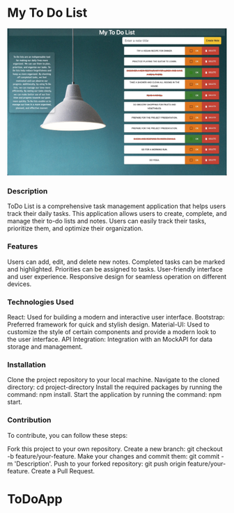 <h1>My To Do List</h1>


<img src="https://github.com/eozkanch/ToDoApp/blob/main/src/project.jpeg" witdth ="400px">

<h3>Description</h3>

ToDo List is a comprehensive task management application that helps users track their daily tasks. This application allows users to create, complete, and manage their to-do lists and notes. Users can easily track their tasks, prioritize them, and optimize their organization.

<h3>Features</h3>

Users can add, edit, and delete new notes.
Completed tasks can be marked and highlighted.
Priorities can be assigned to tasks.
User-friendly interface and user experience.
Responsive design for seamless operation on different devices.

<h3>Technologies Used</h3>

React: Used for building a modern and interactive user interface.
Bootstrap: Preferred framework for quick and stylish design.
Material-UI: Used to customize the style of certain components and provide a modern look to the user interface.
API Integration: Integration with an MockAPI for data storage and management.

<h3>Installation</h3>

Clone the project repository to your local machine.
Navigate to the cloned directory: cd project-directory
Install the required packages by running the command: npm install.
Start the application by running the command: npm start.

<h3>Contribution</h3>

To contribute, you can follow these steps:

Fork this project to your own repository.
Create a new branch: git checkout -b feature/your-feature.
Make your changes and commit them: git commit -m 'Description'.
Push to your forked repository: git push origin feature/your-feature.
Create a Pull Request.



# ToDoApp
